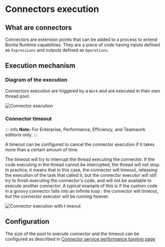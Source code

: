 # Connectors execution

## What are connectors

Connectors are extension points that can be added to a process to extend Bonita Runtime capabilities. They are a piece of code having inputs defined as `Expressions` and outputs defined as `Operations`.

## Execution mechanism


### Diagram of the execution

Connectors execution are triggered by a `Work` and are executed in their own thread pool.

![Connector execution](images/connector_execution.png)


### Connector timeout

::: info
**Note:** For Enterprise, Performance, Efficiency, and Teamwork editions only.
:::

A timeout can be configured to cancel the connector execution if it takes more than a certain amount of time.

The timeout will try to interrupt the thread executing the connector. 
If the code executing in the thread cannot be interrupted, the thread will not stop.
In practice, it means that in this case, the connector will timeout, releasing the execution of the task that called it, but the connector executor will still try to finish executing the connector's code, and will not be available to execute another connector.
A typical example of this is if the custom code in a groovy connector falls into an infinite loop : the connector will timeout, but the connector executor will be running forever.


![Connector execution with t imeout](images/connector_execution_timeout.png)

## Configuration

The size of the pool to execute connector and the timeout can be configured as described in [Connector service performance tunning page](performance-tunning.ms#connector_service)
